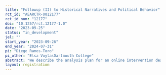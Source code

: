 ```yaml
---
title: "Followup (II) to Historical Narratives and Political Behavior"
rct_id: "AEARCTR-0012177"
rct_id_num: "12177"
doi: "10.1257/rct.12177-1.0"
date: "2023-09-25"
status: "in_development"
jel: ""
start_year: "2023-09-26"
end_year: "2024-07-31"
pi: "Diego Ramos-Toro"
pi_other: "Elsa VoytasDartmouth College"
abstract: "We describe the analysis plan for an online intervention designed to examine the effects of exposure to historical narratives representing the views of different demographics on the political polarization of white Americans. Our protocol will also enable an exploratory analysis of the effects of these narratives on the political attitudes of African Americans. The study is a follow-up that builds on two previous rounds of data collection (AEARCTR-0009108 & AEARCTR-0011305), asking similar questions from a different set of participants recruited through a different platform (Dynata). "
layout: registration
---
```


